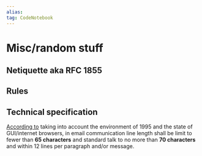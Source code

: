 ```yaml
---
alias:
tag: CodeNotebook 
---
```


# Misc/random stuff

## Netiquette aka RFC 1855

## Rules

## Technical specification

[According to](www.ietf.org/rfc/rfc1855.txt) taking into account the environment
of 1995 and the state of GUI/internet browsers, in email communication
line length shall be limit to fewer than **65 characters** and standard
talk to no more than **70 characters** and within 12 lines per paragraph
and/or message.
